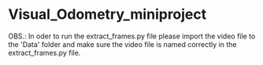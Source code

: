 # Visual_Odometry_miniproject
OBS.: In oder to run the extract_frames.py file please import the video file to the 'Data' folder and make sure the video file is named correctly in the extract_frames.py file.
